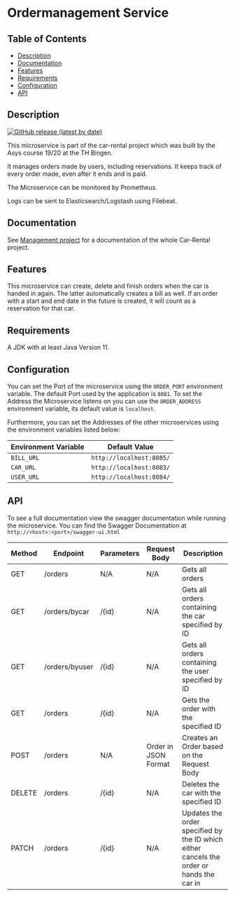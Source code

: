 # Ordermanagement Service
## Table of Contents

- [Description](#description)
- [Documentation](#documentation)
- [Features](#features)
- [Requirements](#requirements)
- [Configuration](#configuration)
- [API](#api)

## Description
[![GitHub release (latest by date)](https://img.shields.io/github/v/release/asys1920/ordermanagementservice)](https://github.com/asys1920/ordermanagementservice/releases/tag/v1.0.0)

This microservice is part of the car-rental project which was built
by the Asys course 19/20 at the TH Bingen.

It manages orders made by users, including reservations. It keeps track of every order made, even after it ends and is paid.

The Microservice can be monitored by Prometheus.

Logs can be sent to Elasticsearch/Logstash using Filebeat.

## Documentation
See [Management project](https://github.com/asys1920/management) for a documentation of the whole Car-Rental project.
## Features
This microservice can create, delete and finish orders when the car is handed in again. The latter automatically creates a bill as well.
If an order with a start and end date in the future is created, it will count as a reservation for that car.

## Requirements
A JDK with at least Java Version 11.

## Configuration
You can set the Port of the microservice using the `ORDER_PORT` environment variable.
The default Port used by the application is `8081`. To set the Address the Microservice
listens on you can use the `ORDER_ADDRESS` environment variable, its default value is
`localhost`.

Furthermore, you can set the Addresses of the other microservices using the environment
variables listed below:

Environment Variable | Default Value
--- | --- 
`BILL_URL` | `http://localhost:8085/`
`CAR_URL` | `http://localhost:8083/` 
`USER_URL` | `http://localhost:8084/` 

## API
To see a full documentation view the swagger documentation while running the microservice. You can
find the Swagger Documentation at `http://<host>:<port>/swagger-ui.html` 

Method | Endpoint | Parameters | Request Body | Description
--- | --- | ---  | --- | ---
GET | /orders | N/A | N/A | Gets all orders
GET | /orders/bycar | /{id} | N/A | Gets all orders containing the car specified by ID
GET | /orders/byuser | /{id} | N/A | Gets all orders containing the user specified by ID
GET | /orders | /{id} | N/A | Gets the order with the specified ID
POST | /orders | N/A | Order in JSON Format | Creates an Order based on the Request Body
DELETE | /orders | /{id} | N/A | Deletes the car with the specified ID
PATCH | /orders | /{id} | N/A | Updates the order specified by the ID which either cancels the order or hands the car in

